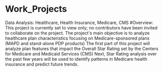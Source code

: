 # Work_Projects
Data Analysis: Healthcare, Health Insurance, Medicare, CMS
#Overview:
  This project is currently set to view only; no contributors have been invited to collaborate on the project.
  The project's main objective is to analyze healthcare plan characteristics focusing on Medicare-sponsored plans (MAPD and stand-alone PDP products)
  The first part of this project will analyze plan features that impact the Overall Star Rating set by the Centers for Medicare and Medicaid Services (CMS)
  Next, Star Rating analysis over the past few years will be used to identify patterns in Medicare health insurance and predict future trends.

